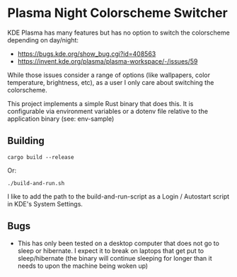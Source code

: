 # Plasma Night Colorscheme Switcher

KDE Plasma has many features but has no option to switch the colorscheme depending on day/night:

- https://bugs.kde.org/show_bug.cgi?id=408563
- https://invent.kde.org/plasma/plasma-workspace/-/issues/59

While those issues consider a range of options (like wallpapers, color temperature, brightness, etc), as a user I only care about switching the colorscheme.

This project implements a simple Rust binary that does this. It is configurable via environment variables or a dotenv file relative to the application binary (see: env-sample)

## Building

```
cargo build --release
```

Or:

```
./build-and-run.sh
```

I like to add the path to the build-and-run-script as a Login / Autostart script in KDE's System Settings.

## Bugs

* This has only been tested on a desktop computer that does not go to sleep or hibernate. I expect it to break on laptops that get put to sleep/hibernate (the binary will continue sleeping for longer than it needs to upon the machine being woken up)
